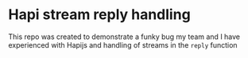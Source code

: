 # Hapi stream reply handling

This repo was created to demonstrate a funky bug my team and I have experienced with Hapijs and handling of streams in the `reply` function

